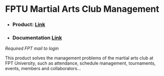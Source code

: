 # FPTU Martial Arts Club Management
* ### Product: [Link](https://macm-eight.vercel.app/)
* ### Documentation [Link](https://docs.google.com/document/d/1kDim6R5nvk6txh50_HgYh3f1iz85SPPG/edit?usp=sharing&ouid=105679984865886080104&rtpof=true&sd=true)
*Required FPT mail to login*

This product solves the management problems of the martial arts club at FPT University, such as attendance, schedule management, tournaments, events, members and collaborators...

